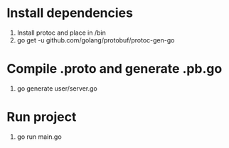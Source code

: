 # **Install dependencies**
1. Install protoc and place in /bin
2. go get -u github.com/golang/protobuf/protoc-gen-go

# **Compile .proto and generate .pb.go**
1. go generate user/server.go

# **Run project**
1. go run main.go